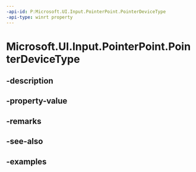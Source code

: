 ```yaml
---
-api-id: P:Microsoft.UI.Input.PointerPoint.PointerDeviceType
-api-type: winrt property
---
```


# Microsoft.UI.Input.PointerPoint.PointerDeviceType

<!--
public Microsoft.UI.Input.PointerDeviceType PointerDeviceType { get; }
-->


## -description

## -property-value

## -remarks

## -see-also

## -examples


